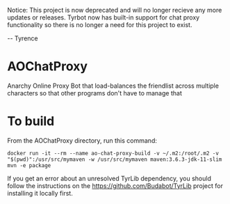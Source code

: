 Notice: This project is now deprecated and will no longer recieve any more updates or releases. Tyrbot now has built-in support for chat proxy functionality so there is no longer a need for this project to exist.

-- Tyrence

# AOChatProxy
Anarchy Online Proxy Bot that load-balances the friendlist across multiple characters so that other programs don't have to manage that

# To build
From the AOChatProxy directory, run this command:
```
docker run -it --rm --name ao-chat-proxy-build -v ~/.m2:/root/.m2 -v "$(pwd)":/usr/src/mymaven -w /usr/src/mymaven maven:3.6.3-jdk-11-slim mvn -e package
```

If you get an error about an unresolved TyrLib dependency, you should follow the instructions on the https://github.com/Budabot/TyrLib project for installing it locally first.

